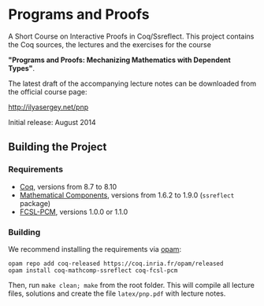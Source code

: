 # Programs and Proofs

A Short Course on Interactive Proofs in Coq/Ssreflect. This project
contains the Coq sources, the lectures and the exercises for the
course

**"Programs and Proofs: Mechanizing Mathematics with Dependent Types"**.

The latest draft of the accompanying lecture notes can be downloaded
from the official course page:

http://ilyasergey.net/pnp

Initial release: August 2014

## Building the Project

### Requirements

* [Coq](https://coq.inria.fr/download), versions from 8.7 to 8.10
* [Mathematical Components](http://math-comp.github.io/math-comp/), versions from 1.6.2 to 1.9.0 (`ssreflect` package)
* [FCSL-PCM](https://github.com/imdea-software/fcsl-pcm), versions 1.0.0 or 1.1.0

### Building

We recommend installing the requirements via [opam](https://opam.ocaml.org/doc/Install.html):
```
opam repo add coq-released https://coq.inria.fr/opam/released
opam install coq-mathcomp-ssreflect coq-fcsl-pcm
```

Then, run `make clean; make` from the root folder. This will compile
all lecture files, solutions and create the file `latex/pnp.pdf` with
lecture notes.
